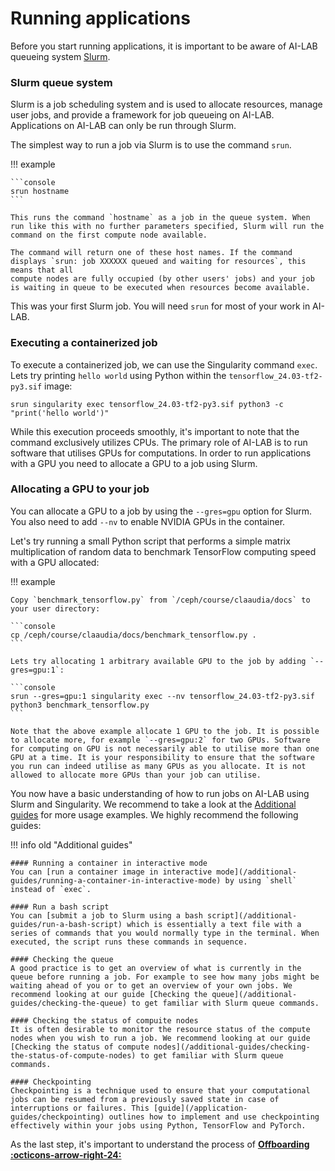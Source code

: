 # Running applications
Before you start running applications, it is important to be aware of AI-LAB queueing system [Slurm](https://slurm.schedmd.com/quickstart.html).

### Slurm queue system
Slurm is a job scheduling system and is used to allocate resources, manage user jobs, and provide a framework for job queueing on AI-LAB. Applications on AI-LAB can only be run through Slurm. 

The simplest way to run a job via Slurm is to use the command `srun`.

!!! example

    ```console
    srun hostname
    ```

    This runs the command `hostname` as a job in the queue system. When run like this with no further parameters specified, Slurm will run the command on the first compute node available.  

    The command will return one of these host names. If the command displays `srun: job XXXXXX queued and waiting for resources`, this means that all
    compute nodes are fully occupied (by other users' jobs) and your job is waiting in queue to be executed when resources become available.

This was your first Slurm job. You will need `srun` for most of your work in AI-LAB.

### Executing a containerized job

To execute a containerized job, we can use the Singularity command `exec`. Lets try printing `hello world` using Python within the `tensorflow_24.03-tf2-py3.sif` image:

```console
srun singularity exec tensorflow_24.03-tf2-py3.sif python3 -c "print('hello world')"
```

While this execution proceeds smoothly, it's important to note that the command exclusively utilizes CPUs. The primary role of AI-LAB is to run software that utilises GPUs for computations. In order to run applications with a GPU you need to allocate a GPU to a job using Slurm. 

### Allocating a GPU to your job
You can allocate a GPU to a job by using the `--gres=gpu` option for Slurm. You also need to add `--nv` to enable NVIDIA GPUs in the container.

Let's try running a small Python script that performs a simple matrix multiplication of random data to benchmark TensorFlow computing speed with a GPU allocated:

!!! example

    Copy `benchmark_tensorflow.py` from `/ceph/course/claaudia/docs` to your user directory:

    ```console
    cp /ceph/course/claaudia/docs/benchmark_tensorflow.py .
    ```

    Lets try allocating 1 arbitrary available GPU to the job by adding `--gres=gpu:1`:

    ```console
    srun --gres=gpu:1 singularity exec --nv tensorflow_24.03-tf2-py3.sif python3 benchmark_tensorflow.py
    ```

    Note that the above example allocate 1 GPU to the job. It is possible to allocate more, for example `--gres=gpu:2` for two GPUs. Software for computing on GPU is not necessarily able to utilise more than one GPU at a time. It is your responsibility to ensure that the software you run can indeed utilise as many GPUs as you allocate. It is not allowed to allocate more GPUs than your job can utilise.


You now have a basic understanding of how to run jobs on AI-LAB using Slurm and Singularity. We recommend to take a look at the [Additional guides](/additional-guides/terminal-basics) for more usage examples. We highly recommend the following guides:

!!! info old "Additional guides"

    #### Running a container in interactive mode 
    You can [run a container image in interactive mode](/additional-guides/running-a-container-in-interactive-mode) by using `shell` instead of `exec`.
   
    #### Run a bash script
    You can [submit a job to Slurm using a bash script](/additional-guides/run-a-bash-script) which is essentially a text file with a series of commands that you would normally type in the terminal. When executed, the script runs these commands in sequence.

    #### Checking the queue
    A good practice is to get an overview of what is currently in the queue before running a job. For example to see how many jobs might be waiting ahead of you or to get an overview of your own jobs. We recommend looking at our guide [Checking the queue](/additional-guides/checking-the-queue) to get familiar with Slurm queue commands.

    #### Checking the status of compuite nodes
    It is often desirable to monitor the resource status of the compute nodes when you wish to run a job. We recommend looking at our guide [Checking the status of compute nodes](/additional-guides/checking-the-status-of-compute-nodes) to get familiar with Slurm queue commands.

    #### Checkpointing
    Checkpointing is a technique used to ensure that your computational jobs can be resumed from a previously saved state in case of interruptions or failures. This [guide](/application-guides/checkpointing) outlines how to implement and use checkpointing effectively within your jobs using Python, TensorFlow and PyTorch.

<!-- NOT RELEVANT FOR NOW WITH ONLY L4 GPUS
#### Execute with specific GPU
In some cases your work requires a specific type of GPU. It could be, for example, that you need at least 20 GB of GPU RAM available. In that case at ==T4 GPU== does not meet the requirement. It could also be that you know that an ==A10 GPU== would be sufficient for your job, so there is no need to allocate an ==A40 GPU== to it. Get an overview of the GPUs available in AI-LAB [here](/system-overview/#overview-of-compute-nodes).

You can specify a specific type of GPU to allocate to your job. This is done by adding a *GPU type label* to the `--gres` option. Lets allocate 1 A10 GPU by adding `--gres=gpu:a10:1`:

```console
srun --gres=gpu:a10:1 singularity exec --nv tensorflow_24.03-tf2-py3.sif python3 benchmark_tensorflow.py
```

!!! info "Checking the status of compute nodes"
    It is often desirable to monitor the resource status of the compute nodes when you wish to run a job on a certain GPU. We recommend looking at our guide [Checking the status of compute nodes](/additional-guides/checking-the-status-of-compute-nodes).


==UPDATE EXAMPLE WITH a10:1 TO MATCH AI-LAB GPU== -->


As the last step, it's important to understand the process of <span style="color: var(--md-primary-fg-color); font-weight: 700;"><a href="/getting-started/offboarding/">Offboarding :octicons-arrow-right-24:</a></span>